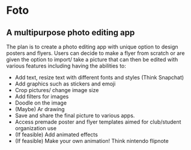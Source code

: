 # Foto
## A multipurpose photo editing app

The plan is to create a photo editing app with unique option to design posters and flyers. Users can decide to make a flyer from scratch or are given the option to import/ take a picture that can then be edited with various features including having the abilities to:

- Add text, resize text with different fonts and styles (Think Snapchat)
- Add graphics such as stickers and emoji
- Crop pictures/ change image size
- Add filters for images
- Doodle on the image 
- (Maybe) Ar drawing
- Save and share the final picture to various apps.
- Access premade poster and flyer templates aimed for club/student organization use
- (If feasible) Add animated effects
- (If feasible) Make your own animation! Think nintendo flipnote

